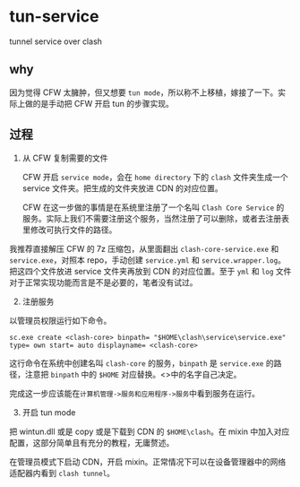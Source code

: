 # tun-service
tunnel service over clash

## why
因为觉得 CFW 太臃肿，但又想要 `tun mode`，所以称不上移植，嫁接了一下。实际上做的是手动把 CFW 开启 tun 的步骤实现。

## 过程
1. 从 CFW 复制需要的文件

    CFW 开启 `service mode`，会在 `home directory` 下的 `clash` 文件夹生成一个 service 文件夹。把生成的文件夹放进 CDN 的对应位置。

    CFW 在这一步做的事情是在系统里注册了一个名叫 `Clash Core Service` 的服务。实际上我们不需要注册这个服务，当然注册了可以删除，或者去注册表里修改可执行文件的路径。

我推荐直接解压 CFW 的 7z 压缩包，从里面翻出 `clash-core-service.exe` 和 `service.exe`，对照本 repo，手动创建 `service.yml` 和 `service.wrapper.log`。把这四个文件放进 service 文件夹再放到 CDN 的对应位置。至于 `yml` 和 `log` 文件对于正常实现功能而言是不是必要的，笔者没有试过。

2. 注册服务

以管理员权限运行如下命令。
```
sc.exe create <clash-core> binpath= "$HOME\clash\service\service.exe" type= own start= auto displayname= <clash-core>
```
这行命令在系统中创建名叫 `clash-core` 的服务，`binpath` 是 `service.exe` 的路径，注意把 `binpath` 中的 `$HOME` 对应替换。<>中的名字自己决定。

完成这一步应该能在`计算机管理->服务和应用程序->服务`中看到<clash-core>服务在运行。

3. 开启 tun mode

把 wintun.dll 或是 copy 或是下载到 CDN 的 `$HOME\clash`。在 mixin 中加入对应配置，这部分简单且有充分的教程，无庸赘述。

在管理员模式下启动 CDN，开启 mixin。正常情况下可以在设备管理器中的网络适配器内看到 `clash tunnel`。
